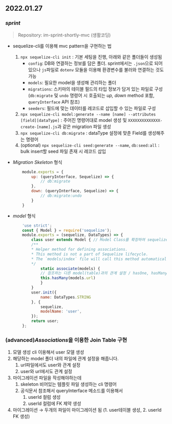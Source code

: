 ## 2022.01.27
### *sprint*
> Repository: im-sprint-shortly-mvc (생활코딩)

- sequelize-cli를 이용해 mvc pattern을 구현하는 법
    1. `npx sequelize-cli init`
        : 기본 세팅을 진행, 아래와 같은 폴더들이 생성됨
        - `config`: DB와 연결하는 정보를 담은 폴더. sprint에서는 `.json`으로 되어있으나 `js`파일로 `dotenv` 모듈을 이용해 환경변수를 불러와 연결하는 것도 가능
        - `models`: 필요한 model을 생성해 관리하는 폴더
        - `migrations`: 스키마의 테이블 필드의 타입 정보가 담겨 있는 파일로 구성(`db:migrate` 및 `undo` 명령어 시 호출되는 *up, down* method 포함, `queryInterface` API 참조) 
        - `seeders`: 필드에 맞는 데이터를 레코드로 삽입할 수 있는 파일로 구성
    2. `npx sequelize-cli model:generate --name [name] --attributes [field][dataType]`
        : 주어진 명령어대로 model 생성 및 `XXXXXXXXXXXXXX-create-[name].js`과 같은 migration 파일 생성
    3. `npx sequelize-cli db:migrate`
        : dataType 설정에 맞춘 Field를 생성해주는 명령어
    4. (optional) `npx sequelize-cli seed:generate --name`, `db:seed:all`
        : bulk insert할 seed 파일 존재 시 레코드 삽입

- *Migration Skeleton* 형식
    ```jsx
        module.exports = {
            up: (queryInterface, Sequelize) => {
                // db:migrate
            },
            down: (queryInterface, Sequelize) => {
                // db:migrate:undo
            }
        }
    ```
- *model* 형식
    ```jsx
        'use strict';
        const { Model } = require('sequelize');
        module.exports = (sequelize, DataTypes) => {
            class user extends Model { // Model Class를 확장하여 sequelize query method 사용
            /**
            * Helper method for defining associations.
            * This method is not a part of Sequelize lifecycle.
            * The `models/index` file will call this method automatically.
            */
                static associate(models) {
                // 참조하는 다른 model(table)과의 관계 설정 / hasOne, hasMany, belongsTo
                this.hasMany(models.url)
                }
            }
            user.init({
                name: DataTypes.STRING
            }, {
                sequelize,
                modelName: 'user',
            });
            return user;
        };
    ```

### (advanced)*Associations*을 이용한 Join Table 구현

1. 모델 생성 cli 이용해서 user 모델 생성
2. 해당하는 model 폴더 내의 파일에 관계 설정을 해줍니다.
    1. url파일에서도 user와 관계 설정
    2. user와 url에서도 관계 설정
3. 마이그레이션 파일을 작성해야하는데 
    1. skeleton 비어있는 템플릿 파일 생성하는 cli 명령어 
    2. 공식문서 참조해서 queryInterface 메소드를 이용해서 
        1. userId 컬럼 생성
        2. userId 컬럼에 FK 제약 생성
4. 마이그레이션 → 두개의 파일이 마이그레이션 됨 (1. user테이블 생성, 2. userId FK 생성) 